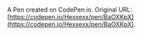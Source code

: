 # 

A Pen created on CodePen.io. Original URL: [https://codepen.io/Hexxexx/pen/BaOXKpX](https://codepen.io/Hexxexx/pen/BaOXKpX).


